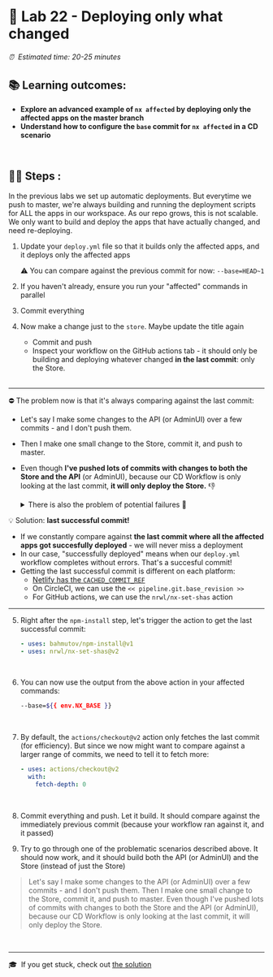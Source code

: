 # 💈 Lab 22 - Deploying only what changed

###### ⏰ &nbsp;Estimated time: 20-25 minutes

## 📚 Learning outcomes:

- **Explore an advanced example of `nx affected` by deploying only the affected apps on the master branch**
- **Understand how to configure the `base` commit for `nx affected` in a CD scenario**
<br />

## 🏋️‍♀️ Steps :

In the previous labs we set up automatic deployments. But everytime we push to master, we're always building and running the deployment scripts for ALL the apps in our workspace. As our repo grows, this is not scalable. We only want to build and deploy the apps that have actually changed, and need re-deploying.

1. Update your `deploy.yml` file so that it builds only the affected apps, and it deploys only the affected apps
    
    ⚠️ You can compare against the previous commit for now: `--base=HEAD~1`
    <br />

2. If you haven't already, ensure you run your "affected" commands in parallel
   <br />

3. Commit everything
   <br />
4. Now make a change just to the `store`. Maybe update the title again
    - Commit and push
    - Inspect your workflow on the GitHub actions tab - it should only be building and deploying 
    whatever changed **in the last commit**: only the Store.
    <br />

---

⛔ The problem now is that it's always comparing against the last commit:

- Let's say I make some changes to the API (or AdminUI) over a few commits - and I don't push them. 
- Then I make one small change to the Store, commit it, and push to master. 
- Even though **I've pushed lots of commits with changes to both the Store and the API** (or AdminUI), because our CD Workflow is only
  looking at the last commit, **it will only deploy the Store.** 👎

    <details>
    <summary>There is also the problem of potential failures 🧨</summary>

    Now our setup is simple: it just builds.
    But let's say we wanted to run the E2E tests again before deploying - just to be extra safe!
    In that case, if I change the API (or AdminUI) and push, the E2E tests might fail. So API (or AdminUI) will not get deployed.
    I then fix the E2E tests, but because the API (or AdminUI) does not depend on its E2E tests, `nx affected` will not mark it for deployment.
    So even though we changed the API (or AdminUI), it did not get deployed.
    </details>

💡 Solution: **last successful commit!**
- If we constantly compare against **the last commit where all the affected apps got succesfully deployed** - we 
will never miss a deployment
- In our case, "successfully deployed" means when our `deploy.yml` workflow completes without errors. That's a succesful commit!
- Getting the last successful commit is different on each platform:
    - [Netlify has the `CACHED_COMMIT_REF`](https://docs.netlify.com/configure-builds/environment-variables/#git-metadata)
    - On CircleCI, we can use the `<< pipeline.git.base_revision >>`
    - For GitHub actions, we can use the `nrwl/nx-set-shas` action

---

5. Right after the `npm-install` step, let's trigger the action to get the last successful commit:

    ```yml
    - uses: bahmutov/npm-install@v1
    - uses: nrwl/nx-set-shas@v2
    ```
    <br />
    
6. You can now use the output from the above action in your affected commands:

    ```bash
    --base=${{ env.NX_BASE }}
    ```
    <br />

7. By default, the `actions/checkout@v2` action only fetches the last commit (for efficiency). But since we now might want to compare against a larger range of commits, we need to tell it to fetch more:
   
    ```yaml
    - uses: actions/checkout@v2
      with:
        fetch-depth: 0
    ```
    <br />

8. Commit everything and push. Let it build. It should compare against the immediately previous commit (because your workflow ran against it, and it passed)
   <br />

9. Try to go through one of the problematic scenarios described above. It should now work, and it should build both the API (or AdminUI) and the Store (instead of just the Store)

  > Let's say I make some changes to the API (or AdminUI) over a few commits - and I don't push them. Then I make one small change to the Store, commit it, and push to master.
  Even though I've pushed lots of commits with changes to both the Store and the API (or AdminUI), because our CD Workflow is only looking at the last commit, it will only deploy the Store.
  <br />

---

🎓&nbsp;&nbsp;If you get stuck, check out [the solution](SOLUTION.md)
